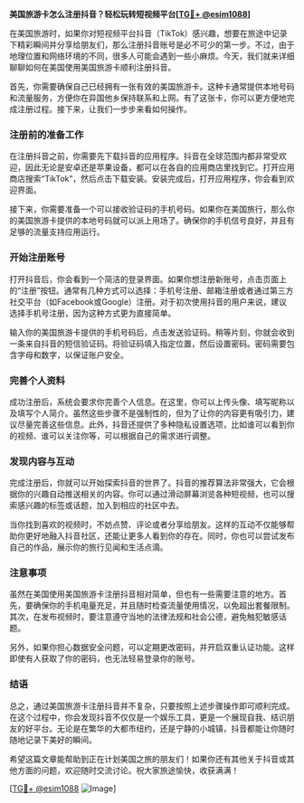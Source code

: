 **美国旅游卡怎么注册抖音？轻松玩转短视频平台[[TG💪+ @esim1088](https://t.me/s/esim1088)]**

在美国旅游时，如果你对短视频平台抖音（TikTok）感兴趣，想要在旅途中记录下精彩瞬间并分享给朋友们，那么注册抖音账号是必不可少的第一步。不过，由于地理位置和网络环境的不同，很多人可能会遇到一些小麻烦。今天，我们就来详细聊聊如何在美国使用美国旅游卡顺利注册抖音。

首先，你需要确保自己已经拥有一张有效的美国旅游卡。这种卡通常提供本地号码和流量服务，方便你在异国他乡保持联系和上网。有了这张卡，你可以更方便地完成注册过程。接下来，让我们一步步来看如何操作。

### 注册前的准备工作

在注册抖音之前，你需要先下载抖音的应用程序。抖音在全球范围内都非常受欢迎，因此无论是安卓还是苹果设备，都可以在各自的应用商店里找到它。打开应用商店搜索“TikTok”，然后点击下载安装。安装完成后，打开应用程序，你会看到欢迎界面。

接下来，你需要准备一个可以接收验证码的手机号码。如果你在美国旅行，那么你的美国旅游卡提供的本地号码就可以派上用场了。确保你的手机信号良好，并且有足够的流量支持应用运行。

### 开始注册账号

打开抖音后，你会看到一个简洁的登录界面。如果你想注册新账号，点击页面上的“注册”按钮。通常有几种方式可以选择：手机号注册、邮箱注册或者通过第三方社交平台（如Facebook或Google）注册。对于初次使用抖音的用户来说，建议选择手机号注册，因为这种方式更为直接简单。

输入你的美国旅游卡提供的手机号码后，点击发送验证码。稍等片刻，你就会收到一条来自抖音的短信验证码。将验证码填入指定位置，然后设置密码。密码需要包含字母和数字，以保证账户安全。

### 完善个人资料

成功注册后，系统会要求你完善个人信息。在这里，你可以上传头像、填写昵称以及填写个人简介。虽然这些步骤不是强制性的，但为了让你的内容更有吸引力，建议尽量完善这些信息。此外，抖音还提供了多种隐私设置选项，比如谁可以看到你的视频、谁可以关注你等，可以根据自己的需求进行调整。

### 发现内容与互动

完成注册后，你就可以开始探索抖音的世界了。抖音的推荐算法非常强大，它会根据你的兴趣自动推送相关的内容。你可以通过滑动屏幕浏览各种短视频，也可以搜索感兴趣的标签或话题，加入到相应的社区中去。

当你找到喜欢的视频时，不妨点赞、评论或者分享给朋友。这样的互动不仅能够帮助你更好地融入抖音社区，还能让更多人看到你的存在。同时，你也可以尝试发布自己的作品，展示你的旅行见闻和生活点滴。

### 注意事项

虽然在美国使用美国旅游卡注册抖音相对简单，但也有一些需要注意的地方。首先，要确保你的手机电量充足，并且随时检查流量使用情况，以免超出套餐限制。其次，在发布视频时，要注意遵守当地的法律法规和社会公德，避免触犯敏感话题。

另外，如果你担心数据安全问题，可以定期更改密码，并开启双重认证功能。这样即使有人获取了你的密码，也无法轻易登录你的账号。

### 结语

总之，通过美国旅游卡注册抖音并不复杂，只要按照上述步骤操作即可顺利完成。在这个过程中，你会发现抖音不仅仅是一个娱乐工具，更是一个展现自我、结识朋友的好平台。无论是在繁华的大都市纽约，还是宁静的小城镇，抖音都能让你随时随地记录下美好的瞬间。

希望这篇文章能帮助到正在计划美国之旅的朋友们！如果你还有其他关于抖音或其他方面的问题，欢迎随时交流讨论。祝大家旅途愉快，收获满满！

[[TG💪+ @esim1088](https://t.me/s/esim1088) ![Image](https://i.postimg.cc/4NQfJmqS/Snipaste-2025-05-13-00-14-12.png)]